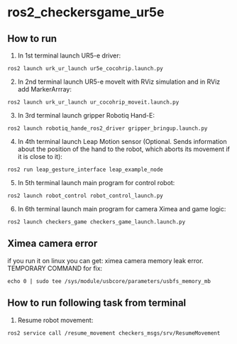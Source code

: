 # ros2_checkersgame_ur5e

## How to run
1. In 1st terminal launch UR5-e driver: 
```
ros2 launch urk_ur_launch ur5e_cocohrip.launch.py
```
2. In 2nd terminal launch UR5-e moveIt with RViz simulation and in RViz add MarkerArrray: 
```
ros2 launch urk_ur_launch ur_cocohrip_moveit.launch.py
```
3. In 3rd terminal launch gripper Robotiq Hand-E:
```
ros2 launch robotiq_hande_ros2_driver gripper_bringup.launch.py
```
4. In 4th terminal launch Leap Motion sensor (Optional. Sends information about the position of the hand to the robot, which aborts its movement if it is close to it):
```
ros2 run leap_gesture_interface leap_example_node
```
5. In 5th terminal launch main program for control robot:
```
ros2 launch robot_control robot_control_launch.py 
```
6. In 6th terminal launch main program for camera Ximea and game logic:
```
ros2 launch checkers_game checkers_game_launch.launch.py
```

## Ximea camera error
if you run it on linux you can get: ximea camera memory leak error. TEMPORARY COMMAND for fix:
```
echo 0 | sudo tee /sys/module/usbcore/parameters/usbfs_memory_mb
```

## How to run following task from terminal
1. Resume robot movement:
```
ros2 service call /resume_movement checkers_msgs/srv/ResumeMovement 
```
